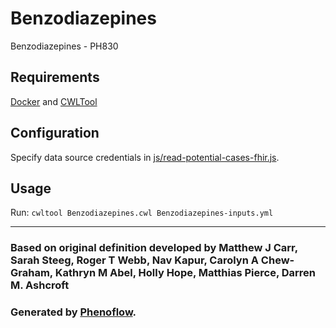 # Benzodiazepines

Benzodiazepines - PH830

## Requirements

[Docker](https://docs.docker.com/install/) and [CWLTool](https://github.com/common-workflow-language/cwltool#install)

## Configuration

Specify data source credentials in [js/read-potential-cases-fhir.js](js/read-potential-cases-fhir.js).

## Usage

Run: `cwltool Benzodiazepines.cwl Benzodiazepines-inputs.yml`

***

### Based on original definition developed by Matthew J Carr, Sarah Steeg, Roger T Webb, Nav Kapur, Carolyn A Chew-Graham, Kathryn M Abel, Holly Hope, Matthias Pierce, Darren M. Ashcroft
### Generated by [Phenoflow](https://kclhi.org/phenoflow).
